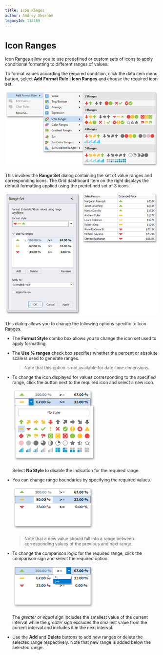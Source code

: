 ```yaml
---
title: Icon Ranges
author: Andrey Aksenov
legacyId: 114189
---
```

# Icon Ranges
Icon Ranges allow you to use predefined or custom sets of icons to apply conditional formatting to different ranges of values.

To format values according the required condition, click the data item menu button, select **Add Format Rule | Icon Ranges** and choose the required icon set.

![IconRanges_Menu](../../../../images/img118653.png)

This invokes the **Range Set** dialog containing the set of value ranges and corresponding icons. The Grid dashboard item on the right displays the default formatting applied using the predefined set of 3 icons.

![IconRangeSetDialog](../../../../images/img118654.png)

This dialog allows you to change the following options specific to Icon Ranges.
* The **Format Style** combo box allows you to change the icon set used to apply formatting.
* The **Use % ranges** check box specifies whether the percent or absolute scale is used to generate ranges.
	
	> Note that this option is not available for date-time dimensions.
* To change the icon displayed for values corresponding to the specified range, click the button next to the required icon and select a new icon.
	
	![IconRangeSetDialog_ChangeIcon](../../../../images/img118656.png)
	
	Select **No Style** to disable the indication for the required range.
* You can change range boundaries by specifying the required values.
	
	![IconRangeSetDialog_ChangeRangeStop](../../../../images/img118657.png)
	
	> Note that a new value should fall into a range between corresponding values of the previous and next range.
* To change the comparison logic for the required range, click the comparison sign and select the required option.
	
	![IconRangeSetDialog_ChangeComparisonLogic](../../../../images/img118658.png)
	
	The _greater or equal_ sign includes the smallest value of the current interval while the _greater_ sigh excludes the smallest value from the current interval and includes it in the next interval.
* Use the **Add** and **Delete** buttons to add new ranges or delete the selected range respectively. Note that new range is added below the selected range.